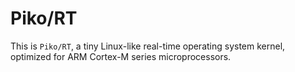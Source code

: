 # Piko/RT

This is `Piko/RT`, a tiny Linux-like real-time operating system kernel, optimized for ARM Cortex-M series microprocessors.
